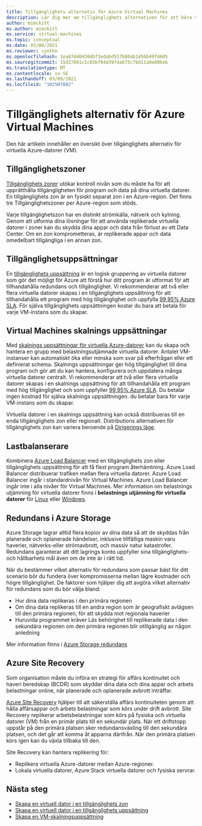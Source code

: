 ```yaml
---
title: Tillgänglighets alternativ för Azure Virtual Machines
description: Lär dig mer om tillgänglighets alternativen för att köra virtuella datorer i Azure
author: mimckitt
ms.author: mimckitt
ms.service: virtual-machines
ms.topic: conceptual
ms.date: 03/08/2021
ms.reviewer: cynthn
ms.openlocfilehash: 1ea87d40430dbf3edabd557b80ab1456b49f4605
ms.sourcegitcommit: 15d27661c1c03bf84d3974a675c7bd11a0e086e6
ms.translationtype: MT
ms.contentlocale: sv-SE
ms.lasthandoff: 03/09/2021
ms.locfileid: "102507882"
---
```

# <a name="availability-options-for-azure-virtual-machines"></a>Tillgänglighets alternativ för Azure Virtual Machines
Den här artikeln innehåller en översikt över tillgänglighets alternativ för virtuella Azure-datorer (VM).

## <a name="availability-zones"></a>Tillgänglighetszoner

[Tillgänglighets zoner](../availability-zones/az-overview.md?context=/azure/virtual-machines/context/context) utökar kontroll nivån som du måste ha för att upprätthålla tillgängligheten för program och data på dina virtuella datorer. En tillgänglighets zon är en fysiskt separat zon i en Azure-region. Det finns tre Tillgänglighetszoner per Azure-region som stöds. 

Varje tillgänglighetszon har en distinkt strömkälla, nätverk och kylning. Genom att utforma dina lösningar för att använda replikerade virtuella datorer i zoner kan du skydda dina appar och data från förlust av ett Data Center. Om en zon komprometteras, är replikerade appar och data omedelbart tillgängliga i en annan zon. 

## <a name="availability-sets"></a>Tillgänglighetsuppsättningar
En [tillgänglighets uppsättning](availability-set-overview.md) är en logisk gruppering av virtuella datorer som gör det möjligt för Azure att förstå hur ditt program är utformat för att tillhandahålla redundans och tillgänglighet. Vi rekommenderar att två eller flera virtuella datorer skapas i en tillgänglighets uppsättning för att tillhandahålla ett program med hög tillgänglighet och uppfylla [99,95% Azure SLA](https://azure.microsoft.com/support/legal/sla/virtual-machines/). För själva tillgänglighets uppsättningen kostar du bara att betala för varje VM-instans som du skapar.


## <a name="virtual-machines-scale-sets"></a>Virtual Machines skalnings uppsättningar 

Med [skalnings uppsättningar för virtuella Azure-datorer](../virtual-machine-scale-sets/overview.md?context=/azure/virtual-machines/context/context) kan du skapa och hantera en grupp med belastningsutjämnade virtuella datorer. Antalet VM-instanser kan automatiskt öka eller minska som svar på efterfrågan eller ett definierat schema. Skalnings uppsättningar ger hög tillgänglighet till dina program och gör att du kan hantera, konfigurera och uppdatera många virtuella datorer centralt. Vi rekommenderar att två eller flera virtuella datorer skapas i en skalnings uppsättning för att tillhandahålla ett program med hög tillgänglighet och som uppfyller [99,95% Azure SLA](https://azure.microsoft.com/support/legal/sla/virtual-machines/). Du betalar ingen kostnad för själva skalnings uppsättningen. du betalar bara för varje VM-instans som du skapar.

Virtuella datorer i en skalnings uppsättning kan också distribueras till en enda tillgänglighets zon eller regionalt. Distributions alternativen för tillgänglighets zon kan variera beroende på [Dirigerings läge](../virtual-machine-scale-sets/virtual-machine-scale-sets-orchestration-modes.md?context=/azure/virtual-machines/context/context).

## <a name="load-balancer"></a>Lastbalanserare
Kombinera [Azure Load Balancer](../load-balancer/load-balancer-overview.md) med en tillgänglighets zon eller tillgänglighets uppsättning för att få flest program återhämtning. Azure Load Balancer distribuerar trafiken mellan flera virtuella datorer. Azure Load Balancer ingår i standardnivån för Virtual Machines. Azure Load Balancer ingår inte i alla nivåer för Virtual Machines. Mer information om belastnings utjämning för virtuella datorer finns i **belastnings utjämning för virtuella datorer** för [Linux](linux/tutorial-load-balancer.md) eller [Windows](windows/tutorial-load-balancer.md).


## <a name="azure-storage-redundancy"></a>Redundans i Azure Storage
Azure Storage lagrar alltid flera kopior av dina data så att de skyddas från planerade och oplanerade händelser, inklusive tillfälliga maskin varu haverier, nätverks-eller strömavbrott, och massiv natur katastrofer. Redundans garanterar att ditt lagrings konto uppfyller sina tillgänglighets-och hållbarhets mål även om de inte är i rätt tid.

När du bestämmer vilket alternativ för redundans som passar bäst för ditt scenario bör du fundera över kompromisserna mellan lägre kostnader och högre tillgänglighet. De faktorer som hjälper dig att avgöra vilket alternativ för redundans som du bör välja bland:
- Hur dina data replikeras i den primära regionen
- Om dina data replikeras till en andra region som är geografiskt avlägsen till den primära regionen, för att skydda mot regionala haverier
- Huruvida programmet kräver Läs behörighet till replikerade data i den sekundära regionen om den primära regionen blir otillgänglig av någon anledning

Mer information finns i [Azure Storage redundans](../storage/common/storage-redundancy.md)

## <a name="azure-site-recovery"></a>Azure Site Recovery
Som organisation måste du införa en strategi för affärs kontinuitet och haveri beredskap (BCDR) som skyddar dina data och dina appar och arbets belastningar online, när planerade och oplanerade avbrott inträffar.

[Azure Site Recovery](../site-recovery/site-recovery-overview.md) hjälper till att säkerställa affärs kontinuiteten genom att hålla affärsappar och arbets belastningar som körs under drift avbrott. Site Recovery replikerar arbetsbelastningar som körs på fysiska och virtuella datorer (VM) från en primär plats till en sekundär plats. När ett driftstopp uppstår på den primära platsen sker redundansväxling till den sekundära platsen, och det går att komma åt apparna därifrån. När den primära platsen körs igen kan du växla tillbaka till den.

Site Recovery kan hantera replikering för:
- Replikera virtuella Azure-datorer mellan Azure-regioner.
- Lokala virtuella datorer, Azure Stack virtuella datorer och fysiska servrar.

## <a name="next-steps"></a>Nästa steg
- [Skapa en virtuell dator i en tillgänglighets zon](/linux/create-cli-availability-zone.md)
- [Skapa en virtuell dator i en tillgänglighets uppsättning](/linux/tutorial-availability.md)
- [Skapa en VM-skalningsuppsättning](../virtual-machine-scale-sets/quick-create-portal.md)